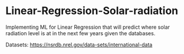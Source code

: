 # Linear-Regression-Solar-radiation
Implementing ML for Linear Regression that will predict where solar radiation level is at in the next few years given the databases.

Datasets:
https://nsrdb.nrel.gov/data-sets/international-data


